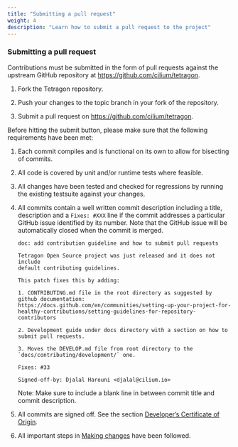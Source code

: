 ```yaml
---
title: "Submitting a pull request"
weight: 4
description: "Learn how to submit a pull request to the project"
---
```


### Submitting a pull request

Contributions must be submitted in the form of pull requests against the
upstream GitHub repository at https://github.com/cilium/tetragon.

1. Fork the Tetragon repository.

2. Push your changes to the topic branch in your fork of the repository.

3. Submit a pull request on https://github.com/cilium/tetragon.

Before hitting the submit button, please make sure that the following
requirements have been met:

1. Each commit compiles and is functional on its own to allow for bisecting of
   commits.

2. All code is covered by unit and/or runtime tests where feasible.

3. All changes have been tested and checked for regressions by running the
   existing testsuite against your changes.

4. All commits contain a well written commit description including a title,
   description and a `Fixes: #XXX` line if the commit addresses a particular
   GitHub issue identified by its number. Note that the GitHub issue will be
   automatically closed when the commit is merged.

   ```
   doc: add contribution guideline and how to submit pull requests

   Tetragon Open Source project was just released and it does not include
   default contributing guidelines.

   This patch fixes this by adding:

   1. CONTRIBUTING.md file in the root directory as suggested by github documentation: https://docs.github.com/en/communities/setting-up-your-project-for-healthy-contributions/setting-guidelines-for-repository-contributors

   2. Development guide under docs directory with a section on how to submit pull requests.

   3. Moves the DEVELOP.md file from root directory to the `docs/contributing/development/` one.

   Fixes: #33

   Signed-off-by: Djalal Harouni <djalal@cilium.io>
   ```

   Note: Make sure to include a blank line in between commit title and commit description.

5. All commits are signed off. See the section [Developer’s Certificate of
   Origin](/docs/contribution-guide/developer-certificate-of-origin/).

6. All important steps in [Making changes](/docs/contribution-guide/making-changes/) have been followed.

